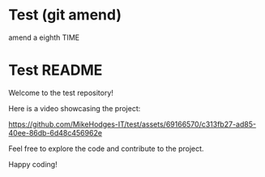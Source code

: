# Test (git amend)
  amend a eighth TIME 
# Test README

Welcome to the test repository! 

Here is a video showcasing the project:

https://github.com/MikeHodges-IT/test/assets/69166570/c313fb27-ad85-40ee-86db-6d48c456962e

Feel free to explore the code and contribute to the project.

Happy coding!



